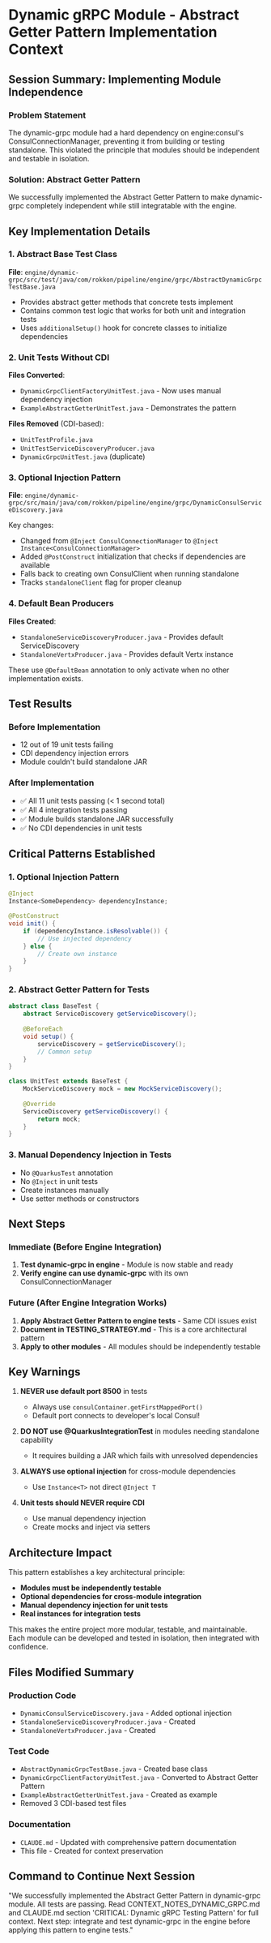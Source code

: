 # Dynamic gRPC Module - Abstract Getter Pattern Implementation Context

## Session Summary: Implementing Module Independence

### Problem Statement
The dynamic-grpc module had a hard dependency on engine:consul's ConsulConnectionManager, preventing it from building or testing standalone. This violated the principle that modules should be independent and testable in isolation.

### Solution: Abstract Getter Pattern

We successfully implemented the Abstract Getter Pattern to make dynamic-grpc completely independent while still integratable with the engine.

## Key Implementation Details

### 1. Abstract Base Test Class
**File**: `engine/dynamic-grpc/src/test/java/com/rokkon/pipeline/engine/grpc/AbstractDynamicGrpcTestBase.java`

- Provides abstract getter methods that concrete tests implement
- Contains common test logic that works for both unit and integration tests
- Uses `additionalSetup()` hook for concrete classes to initialize dependencies

### 2. Unit Tests Without CDI
**Files Converted**:
- `DynamicGrpcClientFactoryUnitTest.java` - Now uses manual dependency injection
- `ExampleAbstractGetterUnitTest.java` - Demonstrates the pattern

**Files Removed** (CDI-based):
- `UnitTestProfile.java`
- `UnitTestServiceDiscoveryProducer.java`
- `DynamicGrpcUnitTest.java` (duplicate)

### 3. Optional Injection Pattern
**File**: `engine/dynamic-grpc/src/main/java/com/rokkon/pipeline/engine/grpc/DynamicConsulServiceDiscovery.java`

Key changes:
- Changed from `@Inject ConsulConnectionManager` to `@Inject Instance<ConsulConnectionManager>`
- Added `@PostConstruct` initialization that checks if dependencies are available
- Falls back to creating own ConsulClient when running standalone
- Tracks `standaloneClient` flag for proper cleanup

### 4. Default Bean Producers
**Files Created**:
- `StandaloneServiceDiscoveryProducer.java` - Provides default ServiceDiscovery
- `StandaloneVertxProducer.java` - Provides default Vertx instance

These use `@DefaultBean` annotation to only activate when no other implementation exists.

## Test Results

### Before Implementation
- 12 out of 19 unit tests failing
- CDI dependency injection errors
- Module couldn't build standalone JAR

### After Implementation
- ✅ All 11 unit tests passing (< 1 second total)
- ✅ All 4 integration tests passing
- ✅ Module builds standalone JAR successfully
- ✅ No CDI dependencies in unit tests

## Critical Patterns Established

### 1. Optional Injection Pattern
```java
@Inject
Instance<SomeDependency> dependencyInstance;

@PostConstruct
void init() {
    if (dependencyInstance.isResolvable()) {
        // Use injected dependency
    } else {
        // Create own instance
    }
}
```

### 2. Abstract Getter Pattern for Tests
```java
abstract class BaseTest {
    abstract ServiceDiscovery getServiceDiscovery();
    
    @BeforeEach
    void setup() {
        serviceDiscovery = getServiceDiscovery();
        // Common setup
    }
}

class UnitTest extends BaseTest {
    MockServiceDiscovery mock = new MockServiceDiscovery();
    
    @Override
    ServiceDiscovery getServiceDiscovery() {
        return mock;
    }
}
```

### 3. Manual Dependency Injection in Tests
- No `@QuarkusTest` annotation
- No `@Inject` in unit tests
- Create instances manually
- Use setter methods or constructors

## Next Steps

### Immediate (Before Engine Integration)
1. **Test dynamic-grpc in engine** - Module is now stable and ready
2. **Verify engine can use dynamic-grpc** with its own ConsulConnectionManager

### Future (After Engine Integration Works)
1. **Apply Abstract Getter Pattern to engine tests** - Same CDI issues exist
2. **Document in TESTING_STRATEGY.md** - This is a core architectural pattern
3. **Apply to other modules** - All modules should be independently testable

## Key Warnings

1. **NEVER use default port 8500** in tests
   - Always use `consulContainer.getFirstMappedPort()`
   - Default port connects to developer's local Consul!

2. **DO NOT use @QuarkusIntegrationTest** in modules needing standalone capability
   - It requires building a JAR which fails with unresolved dependencies

3. **ALWAYS use optional injection** for cross-module dependencies
   - Use `Instance<T>` not direct `@Inject T`

4. **Unit tests should NEVER require CDI**
   - Use manual dependency injection
   - Create mocks and inject via setters

## Architecture Impact

This pattern establishes a key architectural principle:
- **Modules must be independently testable**
- **Optional dependencies for cross-module integration**
- **Manual dependency injection for unit tests**
- **Real instances for integration tests**

This makes the entire project more modular, testable, and maintainable. Each module can be developed and tested in isolation, then integrated with confidence.

## Files Modified Summary

### Production Code
- `DynamicConsulServiceDiscovery.java` - Added optional injection
- `StandaloneServiceDiscoveryProducer.java` - Created
- `StandaloneVertxProducer.java` - Created

### Test Code
- `AbstractDynamicGrpcTestBase.java` - Created base class
- `DynamicGrpcClientFactoryUnitTest.java` - Converted to Abstract Getter Pattern
- `ExampleAbstractGetterUnitTest.java` - Created as example
- Removed 3 CDI-based test files

### Documentation
- `CLAUDE.md` - Updated with comprehensive pattern documentation
- This file - Created for context preservation

## Command to Continue Next Session

"We successfully implemented the Abstract Getter Pattern in dynamic-grpc module. All tests are passing. Read CONTEXT_NOTES_DYNAMIC_GRPC.md and CLAUDE.md section 'CRITICAL: Dynamic gRPC Testing Pattern' for full context. Next step: integrate and test dynamic-grpc in the engine before applying this pattern to engine tests."
